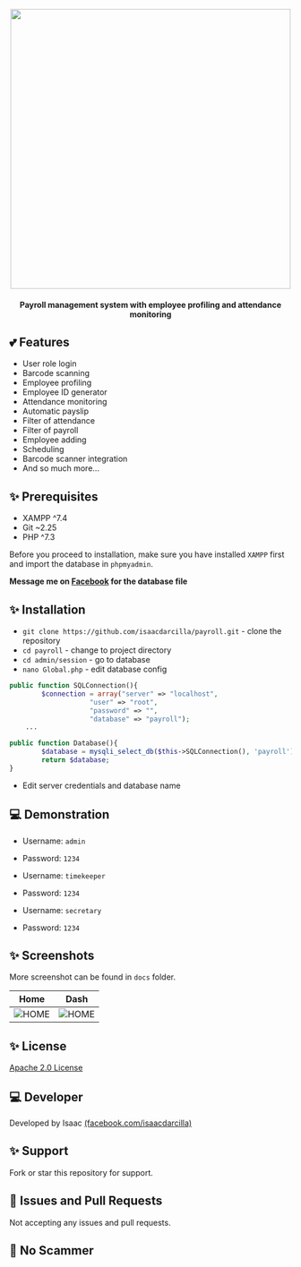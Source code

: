 <p align="center"><img src="https://events.nokidhungry.org/wp-content/uploads/2018/01/Payroll-Final-Logo.png" width="500"></p>

<h4 align="center">Payroll management system with employee profiling and attendance monitoring</h4>

## 💕 Features

* User role login
* Barcode scanning
* Employee profiling
* Employee ID generator
* Attendance monitoring
* Automatic payslip
* Filter of attendance
* Filter of payroll
* Employee adding
* Scheduling
* Barcode scanner integration
* And so much more...

## ✨ Prerequisites

* XAMPP ^7.4
* Git ~2.25
* PHP ^7.3

Before you proceed to installation, make sure you have installed `XAMPP` first and import the database in `phpmyadmin`.

**Message me on [Facebook](https://web.facebook.com/isaacdarcilla) for the database file**


## ✨ Installation

* `git clone https://github.com/isaacdarcilla/payroll.git` - clone the repository
* `cd payroll` - change to project directory
* `cd admin/session` - go to database 
* `nano Global.php` - edit database config

```php
public function SQLConnection(){
		$connection = array("server" => "localhost", 
				    "user" => "root", 
				    "password" => "", 
				    "database" => "payroll");
    ...
```

```php
public function Database(){
		$database = mysqli_select_db($this->SQLConnection(), 'payroll');
		return $database;
}
```

* Edit server credentials and database name


## 💻 Demonstration

* Username: `admin`
* Password: `1234`

* Username: `timekeeper`
* Password: `1234` 

* Username: `secretary`
* Password: `1234`

## ✨ Screenshots

More screenshot can be found in ```docs``` folder.

Home  | Dash
------------- | -------------
![HOME](https://github.com/isaacdarcilla/payroll/blob/master/docs/Screenshot_2019-09-15%20Profiling%20and%20Payroll%20Management%20System(1).png) | ![HOME](https://github.com/isaacdarcilla/payroll/blob/master/docs/Screenshot_2019-09-15%20Profiling%20and%20Payroll%20Management%20System(11).png)

## ✨ License

[Apache 2.0 License](https://github.com/isaacdarcilla/DesktopQuery/blob/master/LICENSE)

## 💻 Developer

Developed by Isaac [(facebook.com/isaacdarcilla)](https://web.facebook.com/isaacdarcilla)

## ✨ Support

Fork or star this repository for support.

## 🐞 Issues and Pull Requests

Not accepting any issues and pull requests. 

## 🚫 No Scammer
